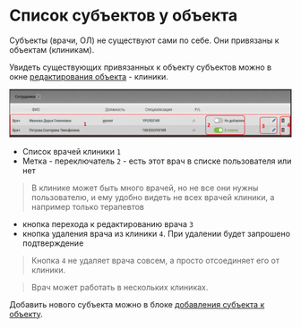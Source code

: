 # Список субъектов у объекта

Субъекты (врачи, ОЛ) не существуют сами по себе.
Они привязаны к объектам (клиникам).

Увидеть существующих привязанных к объекту субъектов можно в окне [редактирования объекта](database-object-edit.html) - клиники.

![](../images/database-object-subjects.png)

- Список врачей клиники `1`
- Метка - переключатель `2` - есть этот врач в списке пользователя или нет

> В клинике может быть много врачей, но не все они нужны пользователю, и ему удобно видеть не всех врачей клиники, а например только терапевтов

- кнопка перехода к редактированию врача `3`
- кнопка удаления врача из клиники `4`. При удалении будет запрошено подтверждение

> Кнопка `4` не удаляет врача совсем, а просто отсоединяет его от клиники.

> Врач может работать в нескольких клиниках.

Добавить нового субъекта можно в блоке [добавления субъекта к объекту](database-object-add-subject.html).
